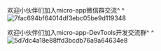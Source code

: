 
欢迎小伙伴们加入micro-app微信群交流^ ^
![7fac694bf64014df3ebc05be9d119348](https://github.com/user-attachments/assets/5de269dc-03f7-464d-9b73-50b764583d78)







欢迎小伙伴们加入micro-app-DevTools开发交流群^ ^
![5d7dc4a18e88ffd3bcdb76a9a64634e8](https://github.com/user-attachments/assets/40e6196d-a088-4f20-a1c3-8b4e19ce76b1)






































